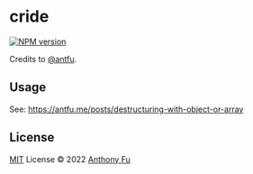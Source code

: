 # cride

[![NPM version](https://img.shields.io/npm/v/cride?color=a1b858&label=)](https://www.npmjs.com/package/cride)

Credits to [@antfu](https://github.com/antfu).

## Usage

See: <https://antfu.me/posts/destructuring-with-object-or-array>

## License

[MIT](./LICENSE) License © 2022 [Anthony Fu](https://github.com/antfu)
